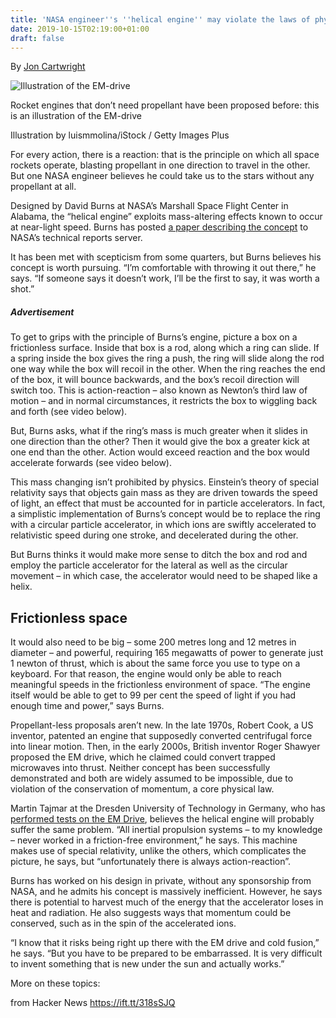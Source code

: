 ```yaml
---
title: 'NASA engineer''s ''helical engine'' may violate the laws of physics'
date: 2019-10-15T02:19:00+01:00
draft: false
---
```


By [Jon Cartwright](https://www.newscientist.com/author/jon-cartwright/)

![Illustration of the EM-drive](https://images.newscientist.com/wp-content/uploads/2015/08/ns-logo-for-featured-image.jpg?width=800)

Rocket engines that don’t need propellant have been proposed before: this is an illustration of the EM-drive

Illustration by luismmolina/iStock / Getty Images Plus

For every action, there is a reaction: that is the principle on which all space rockets operate, blasting propellant in one direction to travel in the other. But one NASA engineer believes he could take us to the stars without any propellant at all.

Designed by David Burns at NASA’s Marshall Space Flight Center in Alabama, the “helical engine” exploits mass-altering effects known to occur at near-light speed. Burns has posted [a paper describing the concept](https://ntrs.nasa.gov/search.jsp?R=20190029657) to NASA’s technical reports server.

It has been met with scepticism from some quarters, but Burns believes his concept is worth pursuing. “I’m comfortable with throwing it out there,” he says. “If someone says it doesn’t work, I’ll be the first to say, it was worth a shot.”

##### Advertisement

To get to grips with the principle of Burns’s engine, picture a box on a frictionless surface. Inside that box is a rod, along which a ring can slide. If a spring inside the box gives the ring a push, the ring will slide along the rod one way while the box will recoil in the other. When the ring reaches the end of the box, it will bounce backwards, and the box’s recoil direction will switch too. This is action-reaction – also known as Newton’s third law of motion – and in normal circumstances, it restricts the box to wiggling back and forth (see video below).

But, Burns asks, what if the ring’s mass is much greater when it slides in one direction than the other? Then it would give the box a greater kick at one end than the other. Action would exceed reaction and the box would accelerate forwards (see video below).

This mass changing isn’t prohibited by physics. Einstein’s theory of special relativity says that objects gain mass as they are driven towards the speed of light, an effect that must be accounted for in particle accelerators. In fact, a simplistic implementation of Burns’s concept would be to replace the ring with a circular particle accelerator, in which ions are swiftly accelerated to relativistic speed during one stroke, and decelerated during the other.

But Burns thinks it would make more sense to ditch the box and rod and employ the particle accelerator for the lateral as well as the circular movement – in which case, the accelerator would need to be shaped like a helix.

Frictionless space
------------------

It would also need to be big – some 200 metres long and 12 metres in diameter – and powerful, requiring 165 megawatts of power to generate just 1 newton of thrust, which is about the same force you use to type on a keyboard. For that reason, the engine would only be able to reach meaningful speeds in the frictionless environment of space. “The engine itself would be able to get to 99 per cent the speed of light if you had enough time and power,” says Burns.

Propellant-less proposals aren’t new. In the late 1970s, Robert Cook, a US inventor, patented an engine that supposedly converted centrifugal force into linear motion. Then, in the early 2000s, British inventor Roger Shawyer proposed the EM drive, which he claimed could convert trapped microwaves into thrust. Neither concept has been successfully demonstrated and both are widely assumed to be impossible, due to violation of the conservation of momentum, a core physical law.

Martin Tajmar at the Dresden University of Technology in Germany, who has [performed tests on the EM Drive](https://www.newscientist.com/article/2169809-impossible-em-drive-doesnt-seem-to-work-after-all/), believes the helical engine will probably suffer the same problem. “All inertial propulsion systems – to my knowledge – never worked in a friction-free environment,” he says. This machine makes use of special relativity, unlike the others, which complicates the picture, he says, but “unfortunately there is always action-reaction”.

Burns has worked on his design in private, without any sponsorship from NASA, and he admits his concept is massively inefficient. However, he says there is potential to harvest much of the energy that the accelerator loses in heat and radiation. He also suggests ways that momentum could be conserved, such as in the spin of the accelerated ions.

“I know that it risks being right up there with the EM drive and cold fusion,” he says. “But you have to be prepared to be embarrassed. It is very difficult to invent something that is new under the sun and actually works.”

More on these topics:

  
  
from Hacker News https://ift.tt/318sSJQ